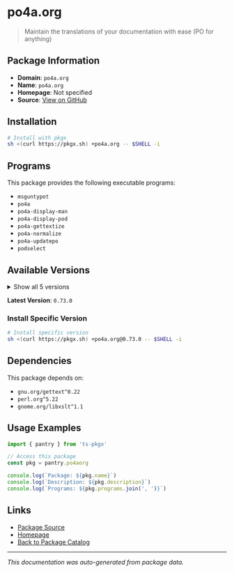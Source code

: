 # po4a.org

> Maintain the translations of your documentation with ease  (PO for anything)

## Package Information

- **Domain**: `po4a.org`
- **Name**: `po4a.org`
- **Homepage**: Not specified
- **Source**: [View on GitHub](https://github.com/pkgxdev/pantry/tree/main/projects/po4a.org/package.yml)

## Installation

```bash
# Install with pkgx
sh <(curl https://pkgx.sh) +po4a.org -- $SHELL -i
```

## Programs

This package provides the following executable programs:

- `msguntypot`
- `po4a`
- `po4a-display-man`
- `po4a-display-pod`
- `po4a-gettextize`
- `po4a-normalize`
- `po4a-updatepo`
- `podselect`

## Available Versions

<details>
<summary>Show all 5 versions</summary>

- `0.73.0`, `0.72.0`, `0.71.0`, `0.70.0`, `0.69.0`

</details>

**Latest Version**: `0.73.0`

### Install Specific Version

```bash
# Install specific version
sh <(curl https://pkgx.sh) +po4a.org@0.73.0 -- $SHELL -i
```

## Dependencies

This package depends on:

- `gnu.org/gettext^0.22`
- `perl.org^5.22`
- `gnome.org/libxslt^1.1`

## Usage Examples

```typescript
import { pantry } from 'ts-pkgx'

// Access this package
const pkg = pantry.po4aorg

console.log(`Package: ${pkg.name}`)
console.log(`Description: ${pkg.description}`)
console.log(`Programs: ${pkg.programs.join(', ')}`)
```

## Links

- [Package Source](https://github.com/pkgxdev/pantry/tree/main/projects/po4a.org/package.yml)
- [Homepage](#)
- [Back to Package Catalog](../package-catalog.md)

---

*This documentation was auto-generated from package data.*
